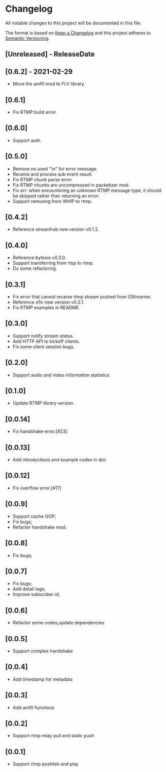 # Changelog

All notable changes to this project will be documented in this file.

The format is based on [Keep a Changelog](http://keepachangelog.com/)
and this project adheres to [Semantic Versioning](http://semver.org/).

<!-- next-header -->

## [Unreleased] - ReleaseDate

## [0.6.2] - 2021-02-29
- Move the amf0 mod to FLV library.

## [0.6.1]
- Fix RTMP build error.

## [0.6.0]
- Support auth.

## [0.5.0]
- Remove no used "\n" for error message.
- Receive and process sub event result.
- Fix RTMP chunk parse error.
- Fix RTMP chunks are uncompressed in packetizer mod.
- Fix err: when encountering an unknown RTMP message type, it should be skipped rather than returning an error.
- Support remuxing from WHIP to rtmp.

## [0.4.2]
- Reference streamhub new version v0.1.2.

## [0.4.0]
- Reference bytesio v0.3.0.
- Support transferring from rtsp to rtmp.
- Do some refactoring.

## [0.3.1]
- Fix error that cannot receive rtmp stream pushed from GStreamer.
- Reference xflv new version v0.2.1.
- Fix RTMP examples in README.

## [0.3.0]
- Support notify stream status.
- Add HTTP API to kickoff clients.
- Fix some client session bugs.

## [0.2.0]
- Support audio and video information statistics.

## [0.1.0]
- Update RTMP library version.

## [0.0.14]
- Fix handshake error.[#23]

## [0.0.13]
- Add introductions and example codes in doc

## [0.0.12]
- Fix overflow error.[#17]

## [0.0.9]
- Support cache GOP;
- Fix bugs;
- Refactor handshake mod;

## [0.0.8]
- Fix bugs;

## [0.0.7]
- Fix bugs;
- Add detail logs;
- Improve subscriber id;

## [0.0.6]
- Refactor some codes,update dependencies

## [0.0.5]
- Support complex handshake

## [0.0.4]
- Add timestamp for metadata 

## [0.0.3]
- Add amf0 functions 

## [0.0.2]
- Support rtmp relay pull and static push

## [0.0.1]
- Support rtmp pushlish and play



